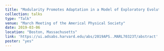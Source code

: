 ```yaml
---
title: "Modularity Promotes Adaptation in a Model of Exploratory Evolution"
collection: talks
type: "Talk"
venue: "March Meeting of the Americal Physical Society"
date: 2019-03-06
location: "Boston, Massachusetts"
link: 'https://ui.adsabs.harvard.edu/abs/2019APS..MARL70323T/abstract'
poster: "yes"
---
```


